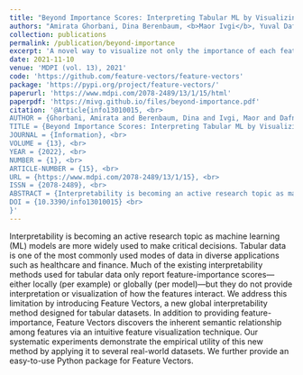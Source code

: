 ```yaml
---
title: "Beyond Importance Scores: Interpreting Tabular ML by Visualizing Feature Semantics"
authors: "Amirata Ghorbani, Dina Berenbaum, <b>Maor Ivgi</b>, Yuval Dafna and James Zou"
collection: publications
permalink: /publication/beyond-importance
excerpt: 'A novel way to visualize not only the importance of each feature in tabular data, but also the semantic meaning and relationships of features.'
date: 2021-11-10
venue: 'MDPI (vol. 13), 2021'
code: 'https://github.com/feature-vectors/feature-vectors'
package: 'https://pypi.org/project/feature-vectors/'
paperurl: 'https://www.mdpi.com/2078-2489/13/1/15/html'
paperpdf: 'https://mivg.github.io/files/beyond-importance.pdf'
citation: '@Article{info13010015, <br>
AUTHOR = {Ghorbani, Amirata and Berenbaum, Dina and Ivgi, Maor and Dafna, Yuval and Zou, James Y.}, <br>
TITLE = {Beyond Importance Scores: Interpreting Tabular ML by Visualizing Feature Semantics}, <br>
JOURNAL = {Information}, <br>
VOLUME = {13}, <br>
YEAR = {2022}, <br>
NUMBER = {1}, <br>
ARTICLE-NUMBER = {15}, <br>
URL = {https://www.mdpi.com/2078-2489/13/1/15}, <br>
ISSN = {2078-2489}, <br>
ABSTRACT = {Interpretability is becoming an active research topic as machine learning (ML) models are more widely used to make critical decisions. Tabular data are one of the most commonly used modes of data in diverse applications such as healthcare and finance. Much of the existing interpretability methods used for tabular data only report feature-importance scores&mdash;either locally (per example) or globally (per model)&mdash;but they do not provide interpretation or visualization of how the features interact. We address this limitation by introducing Feature Vectors, a new global interpretability method designed for tabular datasets. In addition to providing feature-importance, Feature Vectors discovers the inherent semantic relationship among features via an intuitive feature visualization technique. Our systematic experiments demonstrate the empirical utility of this new method by applying it to several real-world datasets. We further provide an easy-to-use Python package for Feature Vectors.}, <br>
DOI = {10.3390/info13010015} <br>
}'
---
```

Interpretability is becoming an active research topic as machine learning (ML) models are more widely used to make critical decisions. Tabular data is one of the most commonly used modes of data in diverse applications such as healthcare and finance. Much of the existing interpretability methods used for tabular data only report feature-importance scores—either locally (per example) or globally (per model)—but they do not provide interpretation or visualization of how the features interact. We address this limitation by introducing Feature Vectors, a new global interpretability method designed for tabular datasets. In addition to providing feature-importance, Feature Vectors discovers the inherent semantic relationship among features via an intuitive feature visualization technique. Our systematic experiments demonstrate the empirical utility of this new method by applying it to several real-world datasets. We further provide an easy-to-use Python package for Feature Vectors.